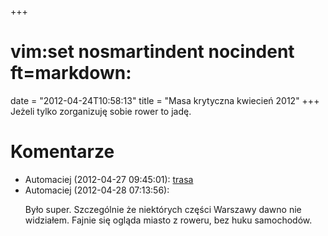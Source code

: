 +++
# vim:set nosmartindent nocindent ft=markdown:
date = "2012-04-24T10:58:13"
title = "Masa krytyczna kwiecień 2012"
+++
Jeżeli tylko zorganizuję sobie rower to jadę.

# Komentarze

* Automaciej (2012-04-27 09:45:01): <a
  href="http://www.masa.waw.pl/index.php/co-bedzie/195-kwietniowa-warszawska-masa-krytyczna-27-kwietnia-2012">trasa</a>
* Automaciej (2012-04-28 07:13:56): <p>Było super. Szczególnie że niektórych
  części Warszawy dawno nie widziałem. Fajnie się ogląda miasto z roweru, bez
  huku samochodów.</p>
